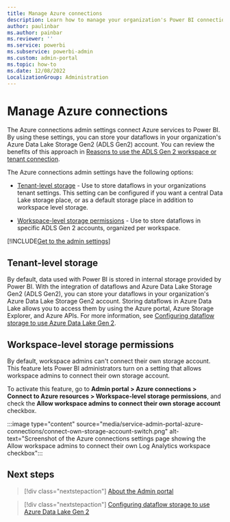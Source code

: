 ```yaml
---
title: Manage Azure connections
description: Learn how to manage your organization's Power BI connections to Azure services in the Azure connections admin settings.
author: paulinbar
ms.author: painbar
ms.reviewer: ''
ms.service: powerbi
ms.subservice: powerbi-admin
ms.custom: admin-portal
ms.topic: how-to
ms.date: 12/08/2022
LocalizationGroup: Administration
---
```


# Manage Azure connections

The Azure connections admin settings connect Azure services to Power BI. By using these settings, you can store your dataflows in your organization's Azure Data Lake Storage Gen2 (ADLS Gen2) account. You can review the benefits of this approach in [Reasons to use the ADLS Gen 2 workspace or tenant connection](../transform-model/dataflows/dataflows-azure-data-lake-storage-integration.md#reasons-to-use-the-adls-gen-2-workspace-or-tenant-connection).

The Azure connections admin settings have the following options:

* [Tenant-level storage](#tenant-level-storage) - Use to store dataflows in your organizations tenant settings. This setting can be configured if you want a central Data Lake storage place, or as a default storage place in addition to workspace level storage.

* [Workspace-level storage permissions](#workspace-level-storage-permissions) - Use to store dataflows in specific ADLS Gen 2 accounts, organized per workspace.

[!INCLUDE[Get to the admin settings](../includes/admin-portal-settings.md)]

## Tenant-level storage

By default, data used with Power BI is stored in internal storage provided by Power BI. With the integration of dataflows and Azure Data Lake Storage Gen2 (ADLS Gen2), you can store your dataflows in your organization's Azure Data Lake Storage Gen2 account. Storing dataflows in Azure Data Lake allows you to access them by using the Azure portal, Azure Storage Explorer, and Azure APIs. For more information, see [Configuring dataflow storage to use Azure Data Lake Gen 2](../transform-model/dataflows/dataflows-azure-data-lake-storage-integration.md).

## Workspace-level storage permissions

By default, workspace admins can't connect their own storage account. This feature lets Power BI administrators turn on a setting that allows workspace admins to connect their own storage account.

To activate this feature, go to **Admin portal > Azure connections > Connect to Azure resources > Workspace-level storage permissions**, and check the **Allow workspace admins to connect their own storage account** checkbox.

  :::image type="content" source="media/service-admin-portal-azure-connections/connect-own-storage-account-switch.png" alt-text="Screenshot of the Azure connections settings page showing the Allow workspace admins to connect their own Log Analytics workspace checkbox":::

## Next steps

>[!div class="nextstepaction"]
>[About the Admin portal](service-admin-portal.md)

>[!div class="nextstepaction"]
>[Configuring dataflow storage to use Azure Data Lake Gen 2](../transform-model/dataflows/dataflows-azure-data-lake-storage-integration.md)
